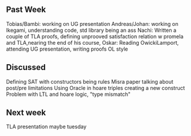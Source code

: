 Past Week
---------
Tobias/Bambi: working on UG presentation
Andreas/Johan: working on Ikegami, understanding code, std library being an ass
Nachi: Written a couple of TLA proofs, defining unprooved satisfaction relation w promela and TLA,nearing the end of his course, 
Oskar: Reading OwickiLamport, attending UG presentation, writing proofs OL style

Discussed
---------
Defining SAT with constructors being rules
Misra paper talking about post/pre limitations
Using Oracle in hoare triples creating a new construct
Problem with LTL and hoare logic, "type mismatch"

Next week
---------
TLA presentation maybe tuesday
